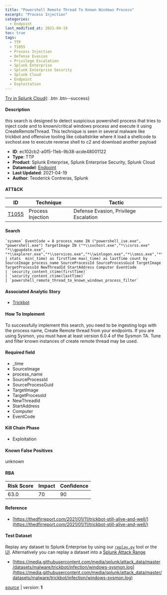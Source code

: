 ```yaml
---
title: "Powershell Remote Thread To Known Windows Process"
excerpt: "Process Injection"
categories:
  - Endpoint
last_modified_at: 2021-04-19
toc: true
tags:
  - TTP
  - T1055
  - Process Injection
  - Defense Evasion
  - Privilege Escalation
  - Splunk Enterprise
  - Splunk Enterprise Security
  - Splunk Cloud
  - Endpoint
  - Exploitation
---
```




[Try in Splunk Cloud](#https://www.splunk.com/en_us/software/splunk-cloud-platform.html){: .btn .btn--success}

#### Description

this search is designed to detect suspicious powershell process that tries to inject code and to known/critical windows process and execute it using CreateRemoteThread. This technique is seen in several malware like trickbot and offensive tooling like cobaltstrike where it load a shellcode to svchost.exe to execute reverse shell to c2 and download another payload

- **ID**: ec102cb2-a0f5-11eb-9b38-acde48001122
- **Type**: TTP
- **Product**: Splunk Enterprise, Splunk Enterprise Security, Splunk Cloud
- **Datamodel**: [Endpoint](https://docs.splunk.com/Documentation/CIM/latest/User/Endpoint)
- **Last Updated**: 2021-04-19
- **Author**: Teoderick Contreras, Splunk


#### ATT&CK

| ID          | Technique   | Tactic       |
| ----------- | ----------- |--------------|
| [T1055](https://attack.mitre.org/techniques/T1055/) | Process Injection | Defense Evasion, Privilege Escalation |


#### Search

```
`sysmon` EventCode = 8 process_name IN ("powershell_ise.exe", "powershell.exe") TargetImage IN ("*\\svchost.exe","*\\csrss.exe" "*\\gpupdate.exe", "*\\explorer.exe","*\\services.exe","*\\winlogon.exe","*\\smss.exe","*\\wininit.exe","*\\userinit.exe","*\\spoolsv.exe","*\\taskhost.exe") 
| stats  min(_time) as firstTime max(_time) as lastTime count by SourceImage process_name SourceProcessId SourceProcessGuid TargetImage TargetProcessId NewThreadId StartAddress Computer EventCode 
| `security_content_ctime(firstTime)` 
| `security_content_ctime(lastTime)` 
| `powershell_remote_thread_to_known_windows_process_filter`
```

#### Associated Analytic Story
* [Trickbot](/stories/trickbot)


#### How To Implement
To successfully implement this search, you need to be ingesting logs with the process name, Create Remote thread from your endpoints. If you are using Sysmon, you must have at least version 6.0.4 of the Sysmon TA. Tune and filter known instances of create remote thread may be used.

#### Required field
* _time
* SourceImage
* process_name
* SourceProcessId
* SourceProcessGuid
* TargetImage
* TargetProcessId
* NewThreadId
* StartAddress
* Computer
* EventCode


#### Kill Chain Phase
* Exploitation


#### Known False Positives
unknown



#### RBA

| Risk Score  | Impact      | Confidence   |
| ----------- | ----------- |--------------|
| 63.0 | 70 | 90 |



#### Reference

* [https://thedfirreport.com/2021/01/11/trickbot-still-alive-and-well/](https://thedfirreport.com/2021/01/11/trickbot-still-alive-and-well/)



#### Test Dataset
Replay any dataset to Splunk Enterprise by using our [`replay.py`](https://github.com/splunk/attack_data#using-replaypy) tool or the [UI](https://github.com/splunk/attack_data#using-ui).
Alternatively you can replay a dataset into a [Splunk Attack Range](https://github.com/splunk/attack_range#replay-dumps-into-attack-range-splunk-server)

* [https://media.githubusercontent.com/media/splunk/attack_data/master/datasets/malware/trickbot/infection/windows-sysmon.log](https://media.githubusercontent.com/media/splunk/attack_data/master/datasets/malware/trickbot/infection/windows-sysmon.log)



[*source*](https://github.com/splunk/security_content/tree/develop/detections/endpoint/powershell_remote_thread_to_known_windows_process.yml) \| *version*: **1**